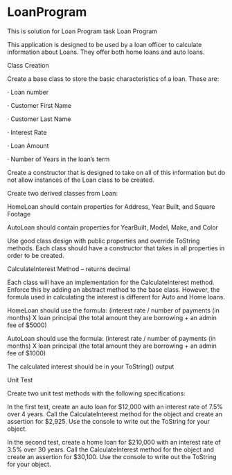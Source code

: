 # LoanProgram
This is solution for Loan Program task
Loan Program

This application is designed to be used by a loan officer to calculate information about Loans.  They offer both home loans and auto loans.

Class Creation

Create a base class to store the basic characteristics of a loan. These are:

·         Loan number

·         Customer First Name

·         Customer Last Name

·         Interest Rate

·         Loan Amount

·         Number of Years in the loan’s term

Create a constructor that is designed to take on all of this information but do not allow instances of the Loan class to be created.

Create two derived classes from Loan:

HomeLoan should contain properties for Address, Year Built, and Square Footage

AutoLoan should contain properties for YearBuilt, Model, Make, and Color

Use good class design with public properties and override ToString methods.  Each class should have a constructor that takes in all properties in order to be created.

CalculateInterest Method – returns decimal

Each class will have an implementation for the CalculateInterest method. Enforce this by adding an abstract method to the base class. However, the formula used in calculating the interest is different for Auto and Home loans.

HomeLoan should use the formula: (interest rate / number of payments (in months) X loan principal (the total amount they are borrowing + an admin fee of $5000)

AutoLoan should use the formula: (interest rate / number of payments (in months) X loan principal (the total amount they are borrowing + an admin fee of $1000)

The calculated interest should be in your ToString() output

Unit Test

Create two unit test methods with the following specifications:

In the first test, create an auto loan for $12,000 with an interest rate of 7.5% over 4 years. Call the CalculateInterest method for the object and create an assertion for $2,925. Use the console to write out the ToString for your object.

In the second test, create a home loan for $210,000 with an interest rate of 3.5% over 30 years. Call the CalculateInterest method for the object and create an assertion for $30,100. Use the console to write out the ToString for your object.
